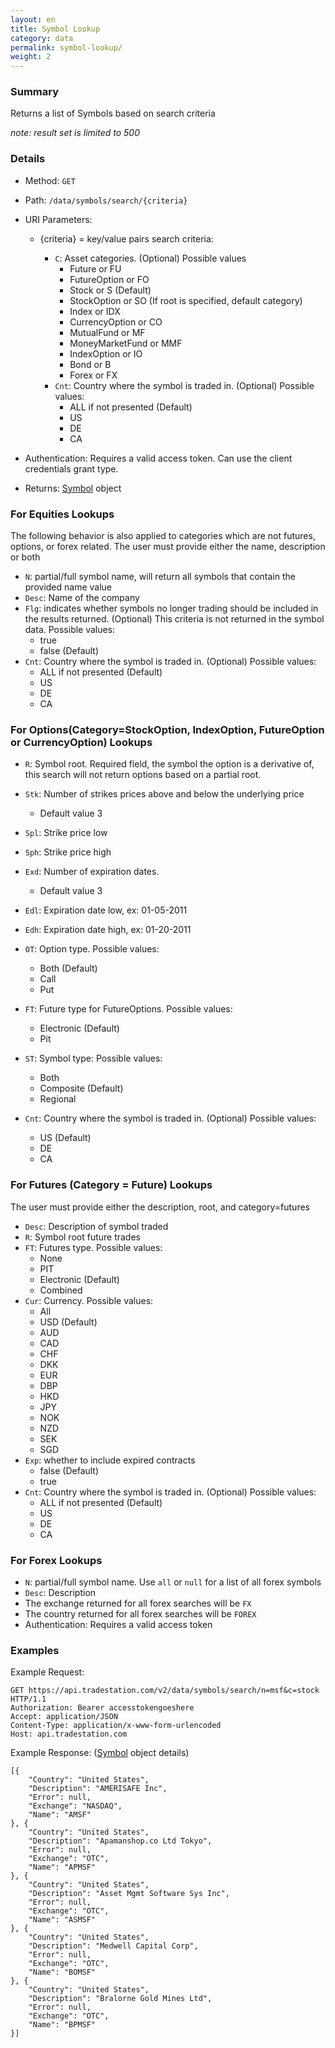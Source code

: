 ```yaml
---
layout: en
title: Symbol Lookup
category: data
permalink: symbol-lookup/
weight: 2
---
```


### Summary

Returns a list of Symbols based on search criteria

*note: result set is limited to 500*

### Details

* Method: `GET`
* Path: `/data/symbols/search/{criteria}`
* URI Parameters:

  * {criteria} = key/value pairs search criteria:
  
    * `C`: Asset categories. (Optional) Possible values
      * Future or FU
      * FutureOption or FO
      * Stock or S (Default)
      * StockOption or SO (If root is specified, default category)
      * Index or IDX
      * CurrencyOption or CO
      * MutualFund or MF
      * MoneyMarketFund or MMF
      * IndexOption or IO
      * Bond or B
      * Forex or FX
    * `Cnt`: Country where the symbol is traded in. (Optional) Possible values:
      * ALL if not presented (Default)
      * US
      * DE
      * CA
* Authentication: Requires a valid access token. Can use the client credentials grant type.
* Returns: [Symbol](../../objects/symbol) object

### For Equities Lookups

The following behavior is also applied to categories which are not futures, options, or forex related. The user must provide either the name, description or both

* `N`: partial/full symbol name, will return all symbols that contain the provided name value
* `Desc`: Name of the company
* `Flg`: indicates whether symbols no longer trading should be included in the results returned. (Optional) This criteria is not returned in the symbol data. Possible values:
  * true
  * false (Default)
* `Cnt`: Country where the symbol is traded in. (Optional) Possible values:
  * ALL if not presented (Default)
  * US
  * DE
  * CA

### For Options(Category=StockOption, IndexOption, FutureOption or CurrencyOption) Lookups

* `R`: Symbol root. Required field, the symbol the option is a derivative of, this search will not return options based on a partial root.
* `Stk`: Number of strikes prices above and below the underlying price

  * Default value 3
* `Spl`: Strike price low
* `Sph`: Strike price high
* `Exd`: Number of expiration dates.

  * Default value 3
* `Edl`: Expiration date low, ex: 01-05-2011
* `Edh`: Expiration date high, ex: 01-20-2011
* `OT`: Option type. Possible values:
  * Both (Default)
  * Call
  * Put
* `FT`: Future type for FutureOptions. Possible values:
  * Electronic (Default)
  * Pit
* `ST`: Symbol type: Possible values:
  * Both
  * Composite (Default)
  * Regional
* `Cnt`: Country where the symbol is traded in. (Optional) Possible values:
  * US (Default)
  * DE
  * CA

### For Futures (Category = Future) Lookups

The user must provide either the description, root, and category=futures

* `Desc`: Description of symbol traded
* `R`: Symbol root future trades
* `FT`: Futures type. Possible values:
  * None
  * PIT
  * Electronic (Default)
  * Combined
* `Cur`: Currency. Possible values:
  * All
  * USD (Default)
  * AUD
  * CAD
  * CHF
  * DKK
  * EUR
  * DBP
  * HKD
  * JPY
  * NOK
  * NZD
  * SEK
  * SGD
* `Exp`: whether to include expired contracts
  * false (Default)
  * true
* `Cnt`: Country where the symbol is traded in. (Optional) Possible values:
  * ALL if not presented (Default)
  * US
  * DE
  * CA

### For Forex Lookups

* `N`: partial/full symbol name. Use `all` or `null` for a list of all forex symbols
* `Desc`: Description
* The exchange returned for all forex searches will be `FX`
* The country returned for all forex searches will be `FOREX`
* Authentication: Requires a valid access token

### Examples

Example Request:

    GET https://api.tradestation.com/v2/data/symbols/search/n=msf&c=stock HTTP/1.1
    Authorization: Bearer accesstokengoeshere
    Accept: application/JSON
    Content-Type: application/x-www-form-urlencoded
    Host: api.tradestation.com

Example Response: ([Symbol](../../objects/symbol) object details)

    [{
        "Country": "United States",
        "Description": "AMERISAFE Inc",
        "Error": null,
        "Exchange": "NASDAQ",
        "Name": "AMSF"
    }, {
        "Country": "United States",
        "Description": "Apamanshop.co Ltd Tokyo",
        "Error": null,
        "Exchange": "OTC",
        "Name": "APMSF"
    }, {
        "Country": "United States",
        "Description": "Asset Mgmt Software Sys Inc",
        "Error": null,
        "Exchange": "OTC",
        "Name": "ASMSF"
    }, {
        "Country": "United States",
        "Description": "Medwell Capital Corp",
        "Error": null,
        "Exchange": "OTC",
        "Name": "BOMSF"
    }, {
        "Country": "United States",
        "Description": "Bralorne Gold Mines Ltd",
        "Error": null,
        "Exchange": "OTC",
        "Name": "BPMSF"
    }]
